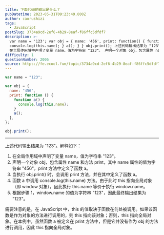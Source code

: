 ```yaml
---
title: 下面代码的输出是什么？
pubDatetime: 2023-05-31T09:23:49.000Z
author: caorushizi
tags:
  - JavaScript
postSlug: 3734a9cd-2ef6-4b29-8eaf-f86ffc5dfdf7
description: >-
  var name = '123'; var obj = { name: '456', print: function() { function a() {
  console.log(this.name); } a(); } } obj.print(); 上述代码输出结果为 "123"。解释如下：
  在全局作用域中声明了变量 name，值为字符串 "123"。 声明一个对象 obj，包含属性 name
difficulty: 1
questionNumber: 2006
source: https://fe.ecool.fun/topic/3734a9cd-2ef6-4b29-8eaf-f86ffc5dfdf7
---
```


```js
var name = "123";

var obj = {
  name: "456",
  print: function () {
    function a() {
      console.log(this.name);
    }
    a();
  },
};

obj.print();
```

---

上述代码输出结果为 "123"。解释如下：

1. 在全局作用域中声明了变量 name，值为字符串 "123"。
2. 声明一个对象 obj，包含属性 name 和方法 print，其中 name 属性的值为字符串 "456"，print 方法中定义了函数 a。
3. 当执行 obj.print() 时，会调用 print 方法，并在其中定义了函数 a。
4. 函数 a 中调用 console.log(this.name) 方法。由于此时 this 指向全局对象（即 window 对象），因此执行 this.name 等价于执行 window.name。
5. 根据步骤 1，window.name 的值为字符串 "123"，因此最终输出结果为 "123"。

需要注意的是，在 JavaScript 中，this 的值取决于函数在何处被调用。如果该函数是作为对象的方法进行调用的，则 this 指向该对象；否则，this 指向全局对象。在本例中，虽然函数 a 被定义在 print 方法中，但是它并没有作为 obj 的方法进行调用，因此 this 指向全局对象。
